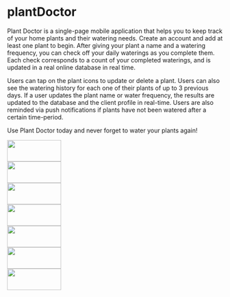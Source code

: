 # plantDoctor

Plant Doctor is a single-page mobile application that helps you to keep track of your home plants and their watering needs. Create an account and add at least
one plant to begin. After giving your plant a name and a watering frequency, you can check off your daily waterings as you complete them. Each check corresponds to a 
count of your completed waterings, and is updated in a real online database in real time. 

Users can tap on the plant icons to update or delete a plant. Users can also see the watering history for each one of their plants of up to 3 previous days. If a user 
updates the plant name or water frequency, the results are updated to the database and the client profile in real-time. Users are also reminded via push notifications 
if plants have not been watered after a certain time-period.

Use Plant Doctor today and never forget to water your plants again!

<img src="https://user-images.githubusercontent.com/53156293/229595606-40c20426-aa06-409e-a8b6-b72127c7c119.PNG" width=50% height=50px>
<img src="https://user-images.githubusercontent.com/53156293/229595608-38d6c825-9fa3-4d2a-b1fc-83395bc75723.PNG" width=50% height=50px>
<img src="https://user-images.githubusercontent.com/53156293/229595609-c87f0f40-c4c5-4942-acc5-7ae669513355.PNG" width=50% height=50px>
<img src="https://user-images.githubusercontent.com/53156293/229595611-6a2d08bc-ffd0-4901-bfeb-5261c1283edc.PNG" width=50% height=50px>
<img src="https://user-images.githubusercontent.com/53156293/229595614-b2987666-53b0-46a9-af70-c291afff3662.PNG" width=50% height=50px>
<img src="https://user-images.githubusercontent.com/53156293/229595617-b5e7cd9d-c96d-4606-8f97-98c4beae45da.PNG" width=50% height=50px>
<img src="https://user-images.githubusercontent.com/53156293/229595619-b006efee-b632-4ad0-b260-b23d1fbd18b3.PNG" width=50% height=50px>
